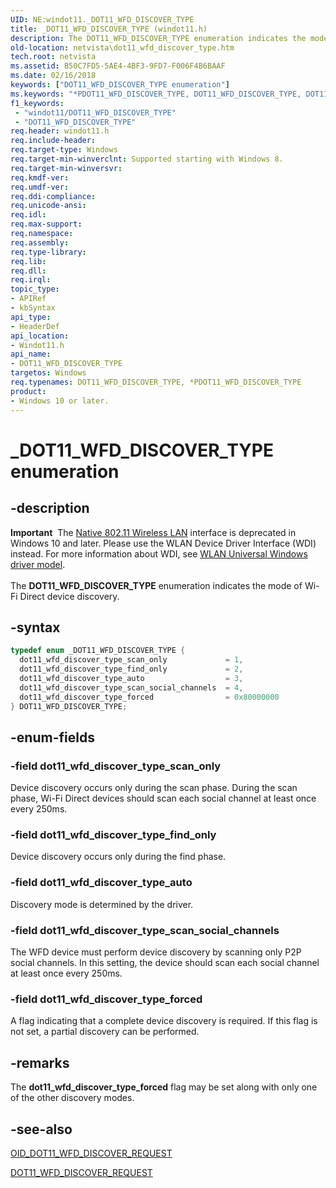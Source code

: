 ```yaml
---
UID: NE:windot11._DOT11_WFD_DISCOVER_TYPE
title: _DOT11_WFD_DISCOVER_TYPE (windot11.h)
description: The DOT11_WFD_DISCOVER_TYPE enumeration indicates the mode of Wi-Fi Direct device discovery.
old-location: netvista\dot11_wfd_discover_type.htm
tech.root: netvista
ms.assetid: B50C7FD5-5AE4-4BF3-9FD7-F006F4B6BAAF
ms.date: 02/16/2018
keywords: ["DOT11_WFD_DISCOVER_TYPE enumeration"]
ms.keywords: "*PDOT11_WFD_DISCOVER_TYPE, DOT11_WFD_DISCOVER_TYPE, DOT11_WFD_DISCOVER_TYPE enumeration [Network Drivers Starting with Windows Vista], _DOT11_WFD_DISCOVER_TYPE, dot11_wfd_discover_type_auto, dot11_wfd_discover_type_find_only, dot11_wfd_discover_type_forced, dot11_wfd_discover_type_scan_only, dot11_wfd_discover_type_scan_social_channels, netvista.dot11_wfd_discover_type, windot11/DOT11_WFD_DISCOVER_TYPE, windot11/dot11_wfd_discover_type_auto, windot11/dot11_wfd_discover_type_find_only, windot11/dot11_wfd_discover_type_forced, windot11/dot11_wfd_discover_type_scan_only, windot11/dot11_wfd_discover_type_scan_social_channels"
f1_keywords:
 - "windot11/DOT11_WFD_DISCOVER_TYPE"
 - "DOT11_WFD_DISCOVER_TYPE"
req.header: windot11.h
req.include-header:
req.target-type: Windows
req.target-min-winverclnt: Supported starting with Windows 8.
req.target-min-winversvr:
req.kmdf-ver:
req.umdf-ver:
req.ddi-compliance:
req.unicode-ansi:
req.idl:
req.max-support:
req.namespace:
req.assembly:
req.type-library:
req.lib:
req.dll:
req.irql:
topic_type:
- APIRef
- kbSyntax
api_type:
- HeaderDef
api_location:
- Windot11.h
api_name:
- DOT11_WFD_DISCOVER_TYPE
targetos: Windows
req.typenames: DOT11_WFD_DISCOVER_TYPE, *PDOT11_WFD_DISCOVER_TYPE
product:
- Windows 10 or later.
---
```


# _DOT11_WFD_DISCOVER_TYPE enumeration


## -description


<div class="alert"><b>Important</b>  The <a href="https://docs.microsoft.com/previous-versions/windows/hardware/wireless/ff560689(v=vs.85)">Native 802.11 Wireless LAN</a> interface is deprecated in Windows 10 and later. Please use the WLAN Device Driver Interface (WDI) instead. For more information about WDI, see <a href="https://docs.microsoft.com/windows-hardware/drivers/network/wifi-universal-driver-model">WLAN Universal Windows driver model</a>.</div><div> </div>The <b>DOT11_WFD_DISCOVER_TYPE</b> enumeration indicates  the mode of Wi-Fi Direct device discovery.


## -syntax


```cpp
typedef enum _DOT11_WFD_DISCOVER_TYPE {
  dot11_wfd_discover_type_scan_only             = 1,
  dot11_wfd_discover_type_find_only             = 2,
  dot11_wfd_discover_type_auto                  = 3,
  dot11_wfd_discover_type_scan_social_channels  = 4,
  dot11_wfd_discover_type_forced                = 0x80000000
} DOT11_WFD_DISCOVER_TYPE;
```


## -enum-fields




### -field dot11_wfd_discover_type_scan_only

Device discovery occurs only during the scan phase. During the scan phase, Wi-Fi Direct devices should scan each social channel at least once every 250ms.


### -field dot11_wfd_discover_type_find_only

Device discovery occurs only during the find phase.


### -field dot11_wfd_discover_type_auto

Discovery mode is determined by the driver.


### -field dot11_wfd_discover_type_scan_social_channels

The WFD device must perform device discovery by scanning only P2P social channels. In this setting, the device should scan each social channel at least once every 250ms.


### -field dot11_wfd_discover_type_forced

A flag indicating that a complete device discovery is required. If this flag is not set, a partial discovery can be performed.


## -remarks



The <b>dot11_wfd_discover_type_forced</b> flag may be set along with only one of the other discovery modes.




## -see-also

<a href="https://docs.microsoft.com/windows-hardware/drivers/network/oid-dot11-wfd-discover-request">OID_DOT11_WFD_DISCOVER_REQUEST</a>



<a href="..\windot11\ns-windot11-_dot11_wfd_discover_request.md">DOT11_WFD_DISCOVER_REQUEST</a>



 

 


